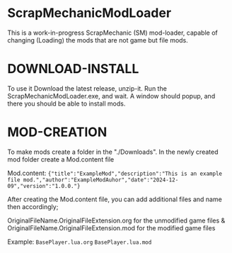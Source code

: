 # ScrapMechanicModLoader
This is a work-in-progress ScrapMechanic (SM) mod-loader, capable of changing (Loading) the mods that are not game but file mods.

# DOWNLOAD-INSTALL
To use it Download the latest release, unzip-it.
Run the ScrapMechanicModLoader.exe, and wait.
A window should popup, and there you should be able to install mods.

# MOD-CREATION
To make mods create a folder in the "./Downloads".
In the newly created mod folder create a Mod.content file

Mod.content: `{"title":"ExampleMod","description":"This is an example file mod.","author":"ExampleModAuhor","date":"2024-12-09","version":"1.0.0."}`

After creating the Mod.content file, you can add additional files and name then accordingly;

OriginalFileName.OriginalFileExtension.org for the unmodified game files
&
OriginalFileName.OriginalFileExtension.mod for the modified game files

Example: 
`BasePlayer.lua.org`
`BasePlayer.lua.mod`